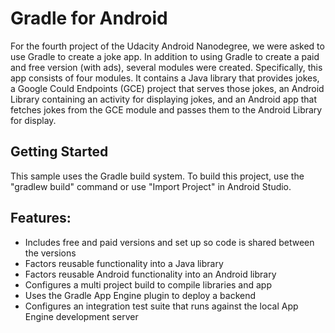 Gradle for Android 
==================
For the fourth project of the Udacity Android  Nanodegree, we were asked to use Gradle to create a joke app.  In addition to using Gradle to create a paid and free version (with ads), several modules were created.  Specifically, this app consists of four modules. It contains a Java library that provides jokes, a Google Could Endpoints (GCE) project that serves those jokes, an Android Library containing an activity for displaying jokes, and an Android app that fetches jokes from the GCE module and passes them to the Android Library for display.

Getting Started
---------------
This sample uses the Gradle build system.  To build this project, use the
"gradlew build" command or use "Import Project" in Android Studio.

Features:
---------
- Includes free and paid versions and set up so code is shared between the versions
- Factors reusable functionality into a Java library
- Factors reusable Android functionality into an Android library
- Configures a multi project build to compile libraries and app
- Uses the Gradle App Engine plugin to deploy a backend
- Configures an integration test suite that runs against the local App Engine development server
